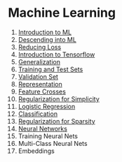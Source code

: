 # Machine Learning

1. [Introduction to ML](https://github.com/joshiayush/ai/blob/master/docs/ml/Introduction-to-ML.md)
2. [Descending into ML](https://github.com/joshiayush/ai/blob/master/docs/ml/Descending-into-ML.md)
3. [Reducing Loss](https://github.com/joshiayush/ai/blob/master/docs/ml/Reducing-Loss.md)
4. [Introduction to Tensorflow](https://github.com/joshiayush/ai/blob/master/docs/ml/Introduction-to-TensorFlow.md)
5. [Generalization](https://github.com/joshiayush/ai/blob/master/docs/ml/Generalization.md)
6. [Training and Test Sets](https://github.com/joshiayush/ai/blob/master/docs/ml/Training-and-Test-Sets.md)
7. [Validation Set](https://github.com/joshiayush/ai/blob/master/docs/ml/Validation-Set.md)
8. [Representation](https://github.com/joshiayush/ai/blob/master/docs/ml/Representation.md)
9. [Feature Crosses](https://github.com/joshiayush/ai/blob/master/docs/ml/Feature-Crosses.md)
10. [Regularization for Simplicity](https://github.com/joshiayush/ai/blob/master/docs/ml/Regularization-for-Simplicity.md)
11. [Logistic Regression](https://github.com/joshiayush/ai/blob/master/docs/ml/Logistic-Regression.md)
12. [Classification](https://github.com/joshiayush/ai/blob/master/docs/ml/Classification.md)
13. [Regularization for Sparsity](https://github.com/joshiayush/ai/blob/master/docs/ml/Regularization-for-Sparsity.md)
14. [Neural Networks](https://github.com/joshiayush/ai/blob/master/docs/ml/Neural-Networks.md)
15. Training Neural Nets
16. Multi-Class Neural Nets
17. Embeddings
